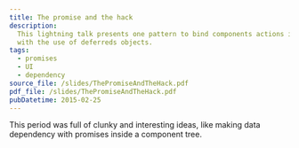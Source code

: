 ```yaml
---
title: The promise and the hack
description:
  This lightning talk presents one pattern to bind components actions in a tree
  with the use of deferreds objects.
tags:
  - promises
  - UI
  - dependency
source_file: /slides/ThePromiseAndTheHack.pdf
pdf_file: /slides/ThePromiseAndTheHack.pdf
pubDatetime: 2015-02-25
---
```


This period was full of clunky and interesting ideas, like making data
dependency with promises inside a component tree.
